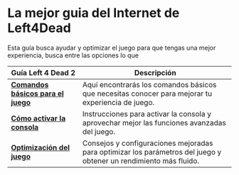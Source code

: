 # La mejor guia del Internet de Left4Dead 

Esta guía busca ayudar y optimizar el juego para que tengas una mejor experiencia, busca entre las opciones lo que 

| **Guía Left 4 Dead 2**      | **Descripción**     |
|-----------------------------|---------------------|
| [**Comandos básicos para el juego**](https://github.com/CodeByDante/Left4Dead/blob/8fb4efed402e1483a820ef6699e715ff8cf43162/Comands-%20console.md)  | Aquí encontrarás los comandos básicos que necesitas conocer para mejorar tu experiencia de juego. |
| [**Cómo activar la consola**](https://github.com/CodeByDante/Left4Dead/blob/main/Comands-%20console.md#como-activar-la-consola-en-el-juego)  | Instrucciones para activar la consola y aprovechar mejor las funciones avanzadas del juego. |
| [**Optimización del juego**](https://github.com/CodeByDante/Left4Dead/blob/main/Comands-%20console.md#configuraci%C3%B3n-mejorada-para-parametros-del-juegos)  | Consejos y configuraciones mejoradas para optimizar los parámetros del juego y obtener un rendimiento más fluido. |
